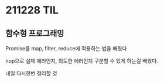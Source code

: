 # 211228 TIL

## 함수형 프로그래밍

Promise를 map, filter, reduce에 적용하는 법을 배웠다

nop으로 실제 에러인지, 의도한 에러인지 구분할 수 있게 하는걸 배웠다.

내일 다시한번 정리할 것
